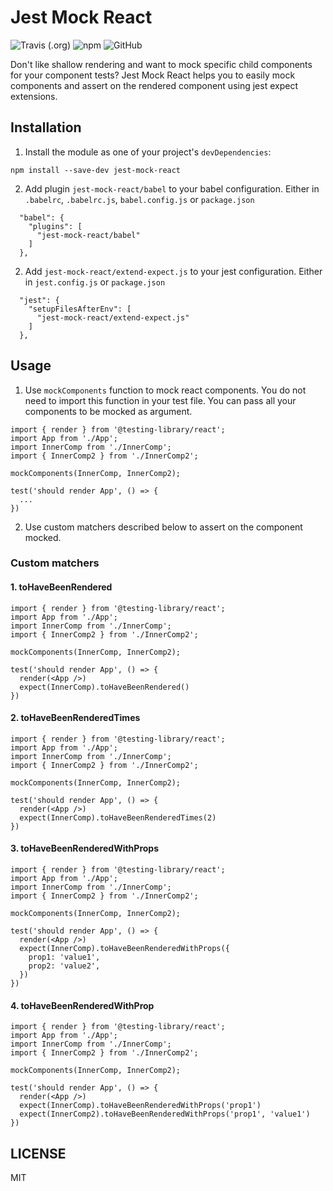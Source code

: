 # Jest Mock React

![Travis (.org)](https://img.shields.io/travis/thesalah/jest-mock-react)
![npm](https://img.shields.io/npm/v/jest-mock-react)
![GitHub](https://img.shields.io/github/license/thesalah/jest-mock-react)

Don't like shallow rendering and want to mock specific child components for your component tests? Jest Mock React helps you to easily mock components and assert on the rendered component using jest expect extensions.

## Installation

1. Install the module as one of your project's `devDependencies`:

```
npm install --save-dev jest-mock-react
```

2. Add plugin `jest-mock-react/babel` to your babel configuration. Either in `.babelrc`, `.babelrc.js`, `babel.config.js` or `package.json`

```
  "babel": {
    "plugins": [
      "jest-mock-react/babel"
    ]
  },
```

2. Add `jest-mock-react/extend-expect.js` to your jest configuration. Either in `jest.config.js` or `package.json`

```
  "jest": {
    "setupFilesAfterEnv": [
      "jest-mock-react/extend-expect.js"
    ]
  },
```

## Usage

1. Use `mockComponents` function to mock react components. You do not need to import this function in your test file. You can pass all your components to be mocked as argument.

```
import { render } from '@testing-library/react';
import App from './App';
import InnerComp from './InnerComp';
import { InnerComp2 } from './InnerComp2';

mockComponents(InnerComp, InnerComp2);

test('should render App', () => {
  ...
})
```

2. Use custom matchers described below to assert on the component mocked.

### Custom matchers

 #### 1. toHaveBeenRendered ####
```
import { render } from '@testing-library/react';
import App from './App';
import InnerComp from './InnerComp';
import { InnerComp2 } from './InnerComp2';

mockComponents(InnerComp, InnerComp2);

test('should render App', () => {
  render(<App />)
  expect(InnerComp).toHaveBeenRendered()
})
```

 #### 2. toHaveBeenRenderedTimes ####
```
import { render } from '@testing-library/react';
import App from './App';
import InnerComp from './InnerComp';
import { InnerComp2 } from './InnerComp2';

mockComponents(InnerComp, InnerComp2);

test('should render App', () => {
  render(<App />)
  expect(InnerComp).toHaveBeenRenderedTimes(2)
})
```

 #### 3. toHaveBeenRenderedWithProps ####
```
import { render } from '@testing-library/react';
import App from './App';
import InnerComp from './InnerComp';
import { InnerComp2 } from './InnerComp2';

mockComponents(InnerComp, InnerComp2);

test('should render App', () => {
  render(<App />)
  expect(InnerComp).toHaveBeenRenderedWithProps({
    prop1: 'value1',
    prop2: 'value2',
  })
})
```

 #### 4. toHaveBeenRenderedWithProp ####
```
import { render } from '@testing-library/react';
import App from './App';
import InnerComp from './InnerComp';
import { InnerComp2 } from './InnerComp2';

mockComponents(InnerComp, InnerComp2);

test('should render App', () => {
  render(<App />)
  expect(InnerComp).toHaveBeenRenderedWithProps('prop1')
  expect(InnerComp2).toHaveBeenRenderedWithProps('prop1', 'value1')
})
```


## LICENSE

MIT
